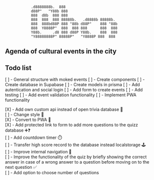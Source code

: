                 .d8888888b.  888
                d88P"   "Y88b 888
                888  d8b  888 888
                888  888  888 88888b.   .d8888b 88888b.
                888  888bd88P 888 "88b d88P"    888 "88b
                888  Y8888P"  888  888 888      888  888
                Y88b.     .d8 888 d88P Y88b.    888  888
                "Y88888888P" 88888P"   "Y8888P 888  888

## Agenda of cultural events in the city

## Todo list

[ ] - General structure with moked events 
[ ] - Create components 
[ ] - Create database in Supabase 
[ ] - Create models in prisma 
[ ] - Add autentication and social login 
[ ] - Add form to create events 
[ ] - Add testing 
[ ] - Add event validation functionality 
[ ] - Implement PWA functionality

[X] - Add own custom api instead of open trivia database 💾  
[ ] - Change style 💄  
[X] - Convert to PWA 📱  
[X] - Add protected link to form to add more questions to the quizz database ➕❓  
[ ] - Add countdown timer ⏱️  
[ ] - Transfer high score record to the database instead localstorage 🕹️  
[ ] - Improve internal navigation 🧭  
[ ] - Improve the functionality of the quiz by briefly showing the correct answer in case of a wrong answer to a question before moving on to the next question ✅  
[ ] - Add option to choose number of questions
